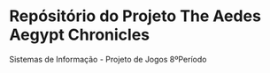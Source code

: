 # Repósitório do Projeto The Aedes Aegypt Chronicles
Sistemas de Informação - Projeto de Jogos 8ºPeríodo
